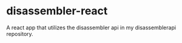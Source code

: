 # disassembler-react
A react app that utilizes the disassembler api in my disassemblerapi repository.

